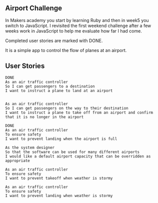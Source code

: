 ## Airport Challenge

In Makers academy you start by learning Ruby and then in week5 you switch to JavaScript. I revisited the first weekend challenge after a few weeks work in JavaScript to help me evaluate how far I had come. 

Completed user stories are marked with DONE.

It is a simple app to control the flow of planes at an airport.

## User Stories

```
DONE
As an air traffic controller 
So I can get passengers to a destination 
I want to instruct a plane to land at an airport


As an air traffic controller 
So I can get passengers on the way to their destination 
I want to instruct a plane to take off from an airport and confirm that it is no longer in the airport

DONE
As an air traffic controller 
To ensure safety 
I want to prevent landing when the airport is full

As the system designer
So that the software can be used for many different airports
I would like a default airport capacity that can be overridden as appropriate

As an air traffic controller 
To ensure safety 
I want to prevent takeoff when weather is stormy 

As an air traffic controller 
To ensure safety 
I want to prevent landing when weather is stormy 
```
